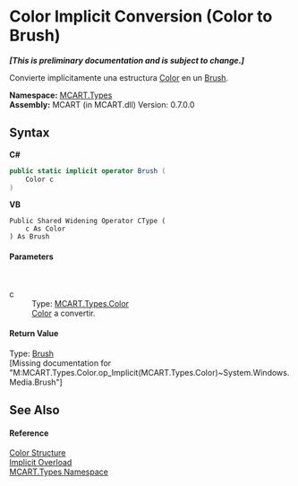 # Color&nbsp;Implicit Conversion (Color to Brush)
 _**\[This is preliminary documentation and is subject to change.\]**_

Convierte implícitamente una estructura <a href="b2f59482-b5b7-a7aa-b3e0-1a7c0ef43382">Color</a> en un <a href="http://msdn2.microsoft.com/es-es/library/ms634880" target="_blank">Brush</a>.

**Namespace:**&nbsp;<a href="c5168ca1-3831-8d0b-91b8-6ec8e54f9c51">MCART.Types</a><br />**Assembly:**&nbsp;MCART (in MCART.dll) Version: 0.7.0.0

## Syntax

**C#**<br />
``` C#
public static implicit operator Brush (
	Color c
)
```

**VB**<br />
``` VB
Public Shared Widening Operator CType ( 
	c As Color
) As Brush
```


#### Parameters
&nbsp;<dl><dt>c</dt><dd>Type: <a href="b2f59482-b5b7-a7aa-b3e0-1a7c0ef43382">MCART.Types.Color</a><br /><a href="b2f59482-b5b7-a7aa-b3e0-1a7c0ef43382">Color</a> a convertir.</dd></dl>

#### Return Value
Type: <a href="http://msdn2.microsoft.com/es-es/library/ms634880" target="_blank">Brush</a><br />\[Missing <returns> documentation for "M:MCART.Types.Color.op_Implicit(MCART.Types.Color)~System.Windows.Media.Brush"\]

## See Also


#### Reference
<a href="b2f59482-b5b7-a7aa-b3e0-1a7c0ef43382">Color Structure</a><br /><a href="dd1e3eb7-893c-5de7-d371-7b281afc1be1">Implicit Overload</a><br /><a href="c5168ca1-3831-8d0b-91b8-6ec8e54f9c51">MCART.Types Namespace</a><br />